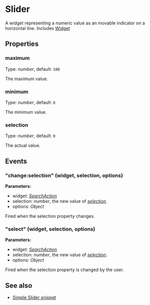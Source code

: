 ---
---
# Slider

A widget representing a numeric value as an movable indicator on a horizontal line.
Includes [Widget](Widget.md)

## Properties

### maximum
Type: *number*, default: `100`

The maximum value.
### minimum

Type: *number*, default: `0`

The minimum value.
### selection

Type: *number*, default: `0`

The actual value.

## Events

### "change:selection" (widget, selection, options)

**Parameters:**

- widget: *[SearchAction](SearchAction.md)*
- selection: *number*, the new value of *[selection](#selection)*.
- options: *Object*

Fired when the selection property changes.

### "select" (widget, selection, options)

**Parameters:**

- widget: *[SearchAction](SearchAction.md)*
- selection: *number*, the new value of *[selection](#selection)*.
- options: *Object*

Fired when the selection property is changed by the user.


## See also

- [Simple Slider snippet](https://github.com/eclipsesource/tabris-js/blob/v1.7.0/snippets/slider/slider.js)
